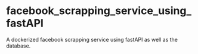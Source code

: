 # facebook_scrapping_service_using_fastAPI
A dockerized facebook scrapping service using fastAPI as well as the database.
